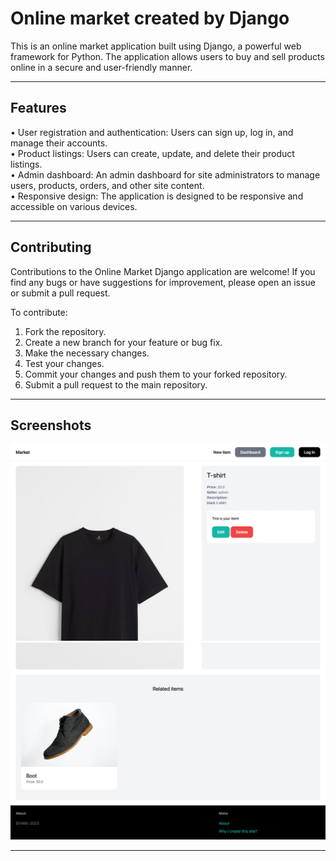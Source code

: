 # Online market created by Django

This is an online market application built using Django, a powerful web framework for Python. The application allows users to buy and sell products online in a secure and user-friendly manner.

---

## Features

• User registration and authentication: Users can sign up, log in, and manage their accounts. <br />
• Product listings: Users can create, update, and delete their product listings. <br />
• Admin dashboard: An admin dashboard for site administrators to manage users, products, orders, and other site content. <br />
• Responsive design: The application is designed to be responsive and accessible on various devices. <br />

---

## Contributing

Contributions to the Online Market Django application are welcome! If you find any bugs or have suggestions for improvement, please open an issue or submit a pull request.

To contribute:

1. Fork the repository.
2. Create a new branch for your feature or bug fix.
3. Make the necessary changes.
4. Test your changes.
5. Commit your changes and push them to your forked repository.
6. Submit a pull request to the main repository.

---

## Screenshots

![Screenshots](media/item1.png)
![Screenshots](media/item2.png)

---

